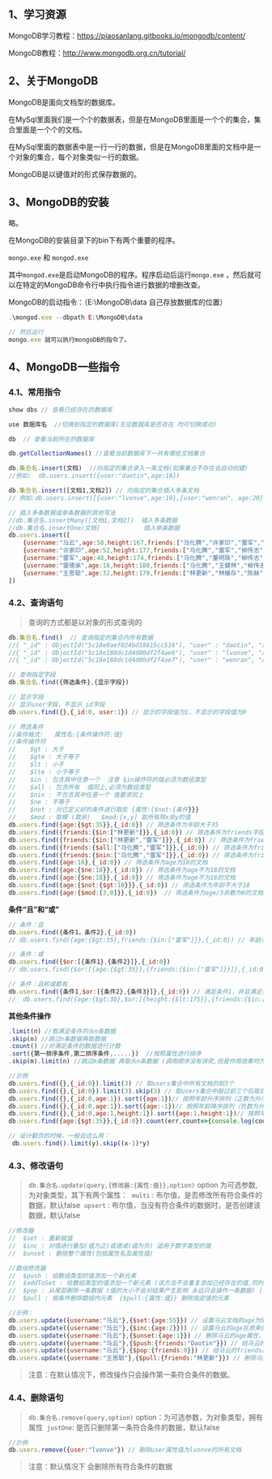 ## 1、学习资源

MongoDB学习教程：https://piaosanlang.gitbooks.io/mongodb/content/

MongoDB教程：http://www.mongodb.org.cn/tutorial/





## 2、关于MongoDB

MongoDB是面向文档型的数据库。

在MySql里面我们是一个个的数据表，但是在MongoDB里面是一个个的集合，集合里面是一个个的文档。

在MySql里面的数据表中是一行一行的数据，但是在MongoDB里面的文档中是一个对象的集合，每个对象类似一行的数据。

MongoDB是以键值对的形式保存数据的。





## 3、MongoDB的安装

略。



在MongoDB的安装目录下的bin下有两个重要的程序。

`mongo.exe` 和 `mongod.exe`

其中`mongod.exe`是启动MongoDB的程序。程序启动后运行`mongo.exe` ，然后就可以在特定的MongoDB命令行中执行指令进行数据的增删改查。



MongoDB的启动指令：（E:\MongoDB\data 自己存放数据库的位置）

```js
.\mongod.exe --dbpath E:\MongoDB\data

// 然后运行 
mongo.exe 就可以执行mongoDB的指令了。
```





## 4、MongoDB一些指令

### 4.1、常用指令

```js
show dbs // 查看已经存在的数据库

use 数据库名  //切换到指定的数据库(无论数据库是否存在 均可切换成功)

db  // 查看当前所在的数据库

db.getCollectionNames() //查看当前数据库下一共有哪些文档集合

db.集合名.insert(文档)  //向指定的集合录入一条文档(如果集合不存在会自动创建)
//例如:  db.users.insert({user:"daotin",age:18})  

db.集合名.insert([文档1,文档2]) // 向指定的集合插入多条文档
// 例如:db.users.insert([{user:"lvonve",age:10},{user:"wenran", age:20}])

// 插入多条数据或单条数据的其他写法
//db.集合名.insertMany([文档1,文档2])  插入多条数据
//db.集合名.insertOne(文档)            插入单条数据
db.users.insert([
    {username:"马云",age:58,height:167,friends:["马化腾","许家印","雷军","李彦宏","柳传志"]},
    {username:"许家印",age:52,height:177,friends:["马化腾","雷军","柳传志"]},
    {username:"雷军",age:48,height:174,friends:["马化腾","董明珠","柳传志"]},
    {username:"雷德承",age:18,height:180,friends:["马化腾","王健林","柳传志"]},
    {username:"王思聪",age:32,height:179,friends:["林更新","林缓存","陈赫","雷军"]}
])
```



### 4.2、查询语句

> 查询的方式都是以对象的形式查询的

```js
db.集合名.find()  // 查询指定的集合内所有数据
//{ "_id" : ObjectId("5c18e0aef024bd18615cc516"), "user" : "daotin", "age" : 18 }
//{ "_id" : ObjectId("5c18e188dc1d4d80df2f4ae6"), "user" : "lvonve", "age" : 10 }
//{ "_id" : ObjectId("5c18e188dc1d4d80df2f4ae7"), "user" : "wenran", "age" : 20 }

// 查询指定字段
db.集合名.find({筛选条件},{显示字段})

// 显示字段
// 显示user字段，不显示_id字段
db.users.find({},{_id:0, user:1}) // 显示的字段值为1，不显示的字段值为0

// 筛选条件
//条件格式:   属性名:{条件操作符:值} 
//条件操作符
//    $gt : 大于
//    $gte : 大于等于
//    $lt : 小于
//    $lte : 小于等于
//    $in : 包含其中任意一个  注意 $in操作符的值必须为数组类型
//    $all : 包含所有  值同上,必须为数组类型
//    $nin : 不包含其中任意一个 值要求同上
//    $ne : 不等于
//    $not : 对已定义好的条件进行取反 {属性:{$not:{条件}}}
//    $mod : 取模 (取余)   $mod:[x,y] 取所有除x余y的值
db.users.find({age:{$gt:35}},{_id:0}) // 筛选条件为年龄大于35
db.users.find({friends:{$in:["林更新"]}},{_id:0}) // 筛选条件为friends字段有林更新的。
db.users.find({friends:{$in:["林更新","雷军"]}},{_id:0}) // 筛选条件为friends字段有林更新或者有雷军的。
db.users.find({friends:{$all:["马化腾","雷军"]}},{_id:0}) // 筛选条件为friends字段同时包含马化腾和雷军
db.users.find({friends:{$nin:["马化腾","雷军"]}},{_id:0}) // 筛选条件为friends字段不包含马化腾或者不包含雷军即可
db.users.find({age:18},{_id:0}) // 筛选条件为age为18的文档
db.users.find({age:{$ne:18}},{_id:0}) // 筛选条件为age不为18的文档
db.users.find({age:{$ne:18}},{_id:0}) // 筛选条件为age不为18的文档
db.users.find({age:{$not:{$gt:18}}},{_id:0}) // 筛选条件为年龄不大于18
db.users.find({age:{$mod:[3,0]}},{_id:0})  // 筛选条件为age/3余数为0的文档
```



**条件“且”和“或”**

```js
// 条件：且
db.users.find({条件1，条件2},{_id:0})
// db.users.find({age:{$gt:35},friends:{$in:["雷军"]}},{_id:0}) // 年龄大于35，并且friends中有雷军的

// 条件：或
db.users.find({$or:[{条件1},{条件2}]},{_id:0}) 
// db.users.find({$or:[{age:{$gt:35}},{friends:{$in:["雷军"]}}]},{_id:0})  // 年龄大于35，或者friends中有雷军的

// 条件：且和或都有
db.users.find({条件1,$or:[{条件2},{条件3}]},{_id:0}) // 满足条件1，并且满足条件2或者条件3中的一个
//  db.users.find({age:{$gt:30},$or:[{height:{$lt:175}},{friends:{$in:["许家印"]}}]},{_id:0}) // 年龄大于30 ，并且身高小于175或者认识许家印
```



**其他条件操作**

```js
.limit(n) //取满足条件的头n条数据
.skip(n) //跳过n条数据再取数据
.count() //对满足条件的数据进行计数
.sort({第一排序条件,第二排序条件,.....})  //按照属性进行排序
.skip(m).limit(n) //跳过m条数据 再取头n条数据 (调用顺序没有讲究,但是作用效果均为先跳过数据再取数据)

//示例
db.users.find({},{_id:0}).limit(3) // 取users集合中所有文档的前3个
db.users.find({},{_id:0}).limit(3).skip(3) // 取users集合中敲过前三个后取目前文档的前3个
db.users.find({},{_id:0,age:1}).sort({age:1})// 按照年龄升序排列（正数为升序）
db.users.find({},{_id:0,age:1}).sort({age:-1})// 按照年龄降序排列（负数为升序）
db.users.find({},{_id:0,age:1,height:1}).sort({age:1,height:1})// 按照年龄升序排列，如果年龄相同，按照身高升序排列
db.users.find({age:{$gt:35}},{_id:0}).count(err,count=>{console.log(count)}) // 统计年龄大于35岁的文档个数

// 设计翻页的时候，一般会这么用：
 db.users.find().limit(y).skip((x-1)*y)
```





### 4.3、修改语句

> `db.集合名.update(query,{修改器:{属性:值}},option)`
> option 为可选参数, 为对象类型，其下有两个属性：
> ​    `multi` : 布尔值，是否修改所有符合条件的数据，默认false 
> ​    `upsert` : 布尔值，当没有符合条件的数据时，是否创建该数据，默认false

```js
//修改器
//	$set : 重新赋值
//	$inc : 对值进行叠加(值为正)或递减(值为负) 适用于数字类型的值 
//	$unset : 删除整个属性(包括属性名及属性值)

//数组修改器
//	$push : 给数组类型的值添加一个新元素
//	$addToSet : 给数组类型的值添加一个新元素 (该方法不会重复添加已经存在的值,同时也不会影响原来已经存在的重复值)
//	$pop : 从尾部删除一条数据 (值的大小不会对结果产生影响 永远只会操作一条数据) (值为正 从尾部删除一条数据 值为负 从头部删除一条数据)
//	$pull : 按条件删除数组内元素  {$pull:{属性:值}} 删除指定值的元素

//示例：
db.users.update({username:"马云"},{$set:{age:55}}) // 设置马云文档的age为55
db.users.update({username:"马云"},{$inc:{age:2}})) // 设置马云的age在原来的基础上+2，如果是-2的话是减2
db.users.update({username:"马云"},{$unset:{age:1}}) // 删除马云的age属性，这里age设置的值可以任意。
db.users.update({username:"马云"},{$push:{friends:"Daotin"}}) // 给马云的friends属性的最后增加一个值“Daotin”
db.users.update({username:"马云"},{$pop:{friends:0}}) // 给马云的friends属性从最后删除一个值。这里指令friends的值可随意。
db.users.update({username:"王思聪"},{$pull:{friends:"林更新"}}) // 删除马云的friends属性中的林更新
```

> 注意：在默认情况下，修改操作只会操作第一条符合条件的数据。







### 4.4、删除语句

> `db.集合名.remove(query,option)`
> option：为可选参数，为对象类型，拥有属性
> ​    `justOne`: 是否只删除第一条符合条件的数据，默认false

```js
//示例
db.users.remove({user:"lvonve"}) // 删除user属性值为lvonve的所有文档
```



> 注意：默认情况下  会删除所有符合条件的数据































